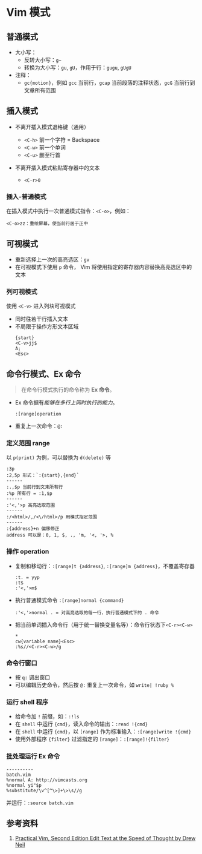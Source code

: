 # Vim 模式 

## 普通模式

- 大小写：
    - 反转大小写：`g~`
    - 转换为大小写：`gu`, `gU`，作用于行：`gugu`, `gUgU`
- 注释：
    - `gc{motion}`，例如 `gcc` 当前行，`gcap` 当前段落的注释状态，`gcG` 当前行到文章所有范围


## 插入模式

- 不离开插入模式退格键（通用）
    - `<C-h>` 前一个字符 = Backspace
    - `<C-w>` 前一个单词
    - `<C-u>` 删至行首

- 不离开插入模式粘贴寄存器中的文本
    - `<C-r>0`
        
### 插入-普通模式

在插入模式中执行一次普通模式指令：`<C-o>`，例如：
```
<C-o>zz：重绘屏幕，使当前行居于正中
```

## 可视模式

- 重新选择上一次的高亮选区：`gv`
- 在可视模式下使用 `p` 命令， Vim 将使用指定的寄存器内容替换高亮选区中的文本

### 列可视模式

使用 `<C-v>` 进入列块可视模式
- 同时往若干行插入文本
- 不局限于操作方形文本区域
    ```
    {start}
    <C-v>jj$
    A;
    <Esc>
    ```
## 命令行模式、Ex 命令
> 在命令行模式执行的命令称为 **Ex 命令**。

- Ex 命令据有*能够在多行上同时执行的能力*。
    ```vim
    :[range]operation
    ```

- 重复上一次命令：`@:`
    
### 定义范围 range
以 `p(print)` 为例，可以替换为 `d(delete)` 等
```
:3p
:2,5p 形式：`:{start},{end}`
------
:.,$p 当前行到文末所有行
:%p 所有行 = :1,$p
------
:'<,'>p 高亮选取范围
------
:/<html>/,/<\/html>/p 用模式指定范围
------
:{address}+n 偏移修正
address 可以是：0, 1, $, ., 'm, '<, '>, %
```
### 操作 operation

- 复制和移动行：`:[range]t {address}`, `:[range]m {address}`，不覆盖寄存器
    ```
    :t. = yyp
    :t$
    :'<,'>m$
    ```
- 执行普通模式命令 `:[range]normal {command}`
    ```
    :'<,'>normal . = 对高亮选取的每一行，执行普通模式下的 . 命令
    ```
- 把当前单词插入命令行（用于统一替换变量名等）：命令行状态下`<C-r><C-w>`
    ```
    *
    cw{variable name}<Esc>
    :%s//<C-r><C-w>/g
    ```

### 命令行窗口
- 按 `q:` 调出窗口
- 可以编辑历史命令，然后按 `@:` 重复上一次命令，如 `write| !ruby %`

### 运行 shell 程序
- 给命令加 `!` 前缀，如：`:!ls`
- 在 `shell` 中运行 `{cmd}`，读入命令的输出：`:read !{cmd}`
- 在 `shell` 中运行 `{cmd}`，以 `[range]` 作为标准输入：`:[range]write !{cmd}`
- 使用外部程序 `{filter}` 过滤指定的 `[range]`：`:[range]!{filter}`

### 批处理运行 Ex 命令
```
----------
batch.vim
%normal A: http://vimcasts.org
%normal yi"$p
%substitute/\v^[^\>]+\>\s//g
```
并运行：`:source batch.vim`


## 参考资料

1. [Practical Vim, Second Edition Edit Text at the Speed of Thought by Drew Neil](https://pragprog.com/titles/dnvim2/practical-vim-second-edition/)
